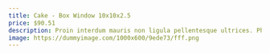 ```yaml
---
title: Cake - Box Window 10x10x2.5
price: $90.51
description: Proin interdum mauris non ligula pellentesque ultrices. Phasellus id sapien in sapien iaculis congue. Vivamus metus arcu, adipiscing molestie, hendrerit at, vulputate vitae, nisl.
image: https://dummyimage.com/1000x600/9ede73/fff.png
---
```

